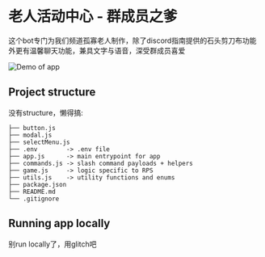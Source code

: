 # 老人活动中心 - 群成员之爹

这个bot专门为我们频道孤寡老人制作，除了discord指南提供的石头剪刀布功能外更有温馨聊天功能，兼具文字与语音，深受群成员喜爱

![Demo of app](https://raw.githubusercontent.com/discord/discord-example-app/main/assets/getting-started-demo.gif)


## Project structure
没有structure，懒得搞:

```
├── button.js
├── modal.js
├── selectMenu.js
├── .env        -> .env file
├── app.js      -> main entrypoint for app
├── commands.js -> slash command payloads + helpers
├── game.js     -> logic specific to RPS
├── utils.js    -> utility functions and enums
├── package.json
├── README.md
└── .gitignore
```

## Running app locally
别run locally了，用glitch吧
